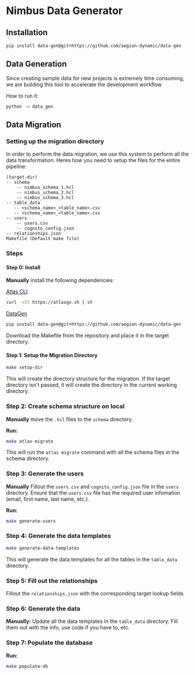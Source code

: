 # Nimbus Data Generator

## Installation

```sh
pip install data-gen@git+https://github.com/aegion-dynamic/data-gen
```

## Data Generation

Since creating sample data for new projects is extremely time consuming, we are building this tool to accelerate the development workflow

How to run it:

```sh
python -m data_gen
```


## Data Migration

### Setting up the migration directory

In order to perform the data migration, we use this system to perform all the data transformation. Heres how you need to setup the files for the entire pipeline:

```
(target-dir)
-- schema
    -- nimbus_schema_1.hcl
    -- nimbus_schema_2.hcl
    -- nimbus_schema_3.hcl
-- table_data
   -- <schema_name>_<table_name>.csv
   -- <schema_name>_<table_name>.csv
-- users
    -- users.csv
    -- cognito_config.json
-- relationships.json
Makefile (Default make file)
```

### Steps

#### Step 0: Install

**Manually** install the following dependencies:

[Atlas CLI](https://atlasgo.github.io/cli/)

```sh
curl -sSf https://atlasgo.sh | sh
```


[DataGen](https://github.com/aegion-dynamic/data-gen)

```sh
pip install data-gen@git+https://github.com/aegion-dynamic/data-gen
```

Download the Makefile from the repository and place it in the target directory.

#### Step 1: Setup the Migration Directory

```sh
make setup-dir
```

This will create the directory structure for the migration. If the target directory isn't passed, it will create the directory in the current working directory.

### Step 2: Create schema structure on local

**Manually** move the `.hcl` files to the `schema` directory.

**Run:**

```sh
make atlas-migrate
```

This will run the `atlas migrate` command with all the schema files in the schema directory.


### Step 3: Generate the users

**Manually** Fillout the `users.csv` and `cognito_config.json` file in the `users` directory. Ensure that the `users.csv` file has the required user infomation (email, first name, last name, etc.).

**Run:**

```sh
make generate-users
```

### Step 4: Generate the data templates

```sh
make generate-data-templates
```

This will generate the data templates for all the tables in the `table_data` directory.

### Step 5: Fill out the relationships

Fillout the `relationships.json` with the corresponding target lookup fields

### Step 6: Generate the data

**Manually:** Update all the data templates in the `table_data` directory. Fill them out with the info, use code if you have to, etc.


### Step 7: Populate the database

**Run:**

```sh
make populate-db
```


